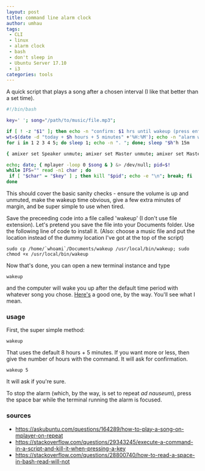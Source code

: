 ```yaml
---
layout: post
title: command line alarm clock
author: umhau
tags: 
 - CLI 
 - linux 
 - alarm clock 
 - bash
 - don't sleep in
 - Ubuntu Server 17.10
 - i3
categories: tools
---
```


A quick script that plays a song after a chosen interval (I like that better than a set time). 

```bash
#!/bin/bash

key=' '; song="/path/to/music/file.mp3"; 

if [ ! -z "$1" ]; then echo -n "confirm: $1 hrs until wakeup (press enter)"; read; h=$1; else h='8'; fi
wt=$(date -d "today + $h hours + 5 minutes" +'%H:%M'); echo -n "alarm will sound at $wt"; 
for i in 1 2 3 4 5; do sleep 1; echo -n ". "; done; sleep "$h"h 15m 

{ amixer set Speaker unmute; amixer set Master unmute; amixer set Master 100%; amixer set Speaker 100%; } &> /dev/null

echo; date; { mplayer -loop 0 $song & } &> /dev/null; pid=$!
while IFS="" read -n1 char ; do
 if [ "$char" = "$key" ] ; then kill "$pid"; echo -e "\n"; break; fi
done
```

This should cover the basic sanity checks - ensure the volume is up and unmuted, make the wakeup time obvious, give a few extra minutes of margin, and be super simple to use when tired.

Save the preceeding code into a file called 'wakeup' (I don't use file extension). Let's pretend you save the file into your Documents folder.  Use the following line of code to install it.  (Also: choose a music file and put the location instead of the dummy location I've got at the top of the script)

    sudo cp /home/`whoami`/Documents/wakeup /usr/local/bin/wakeup; sudo chmod +x /usr/local/bin/wakeup

Now that's done, you can open a new terminal instance and type 

    wakeup

and the computer will wake you up after the default time period with whatever song you chose.  [Here's](https://www.youtube.com/watch?v=McdMwOV0y6c) a good one, by the way.  You'll see what I mean. 

### usage

First, the super simple method: 

    wakeup
    
That uses the default 8 hours + 5 minutes.  If you want more or less, then give the number of hours with the command.  It will ask for confirmation.  

    wakeup 5
    
It will ask if you're sure.  

To stop the alarm (which, by the way, is set to repeat _ad nauseum_), press the space bar while the terminal running the alarm is focused.  

### sources

* https://askubuntu.com/questions/164289/how-to-play-a-song-on-mplayer-on-repeat
* https://stackoverflow.com/questions/29343245/execute-a-command-in-a-script-and-kill-it-when-pressing-a-key
* https://stackoverflow.com/questions/28800740/how-to-read-a-space-in-bash-read-will-not
